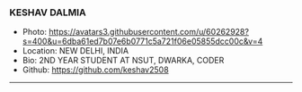 ### KESHAV DALMIA
- Photo: https://avatars3.githubusercontent.com/u/60262928?s=400&u=6dba61ed7b07e6b0771c5a721f06e05855dcc00c&v=4
- Location: NEW DELHI, INDIA
- Bio: 2ND YEAR STUDENT AT NSUT, DWARKA, CODER
- Github: https://github.com/keshav2508
***
